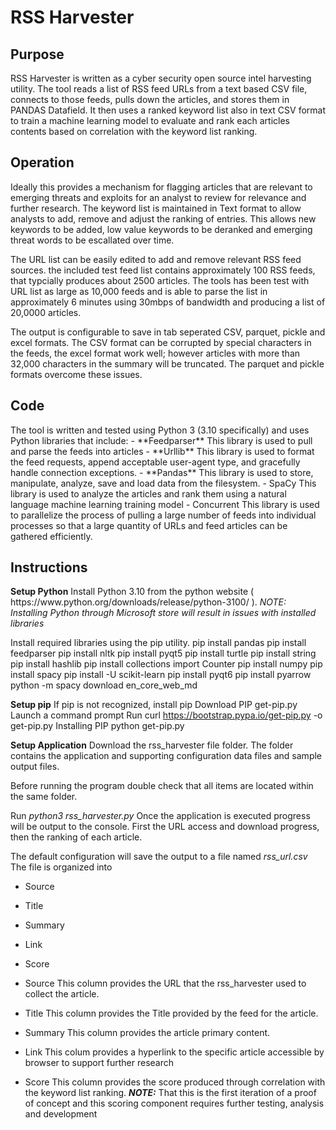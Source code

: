 <h1>RSS Harvester</h1>
<h2>Purpose</h2>
RSS Harvester is written as a cyber security  open source intel harvesting utility.  The tool reads a list of RSS feed URLs from a text based CSV file, connects to those feeds, pulls down the articles, and stores them in PANDAS Datafield.  It then uses a ranked keyword list also in text CSV format to train a   machine learning model to evaluate and rank each articles contents based on correlation with the keyword list ranking. 

<h2>Operation</h2>
Ideally this provides a mechanism for flagging articles that are relevant to emerging threats and exploits for an analyst to review for relevance and further research. The keyword list is maintained in Text format to allow analysts to add, remove and adjust the ranking of entries.  This allows new keywords to be added, low value keywords to be deranked and emerging threat words to be escallated over time. 

The URL list can be easily edited to add and remove relevant RSS feed sources.  the included test feed list contains approximately 100 RSS feeds, that typcially produces about 2500 articles.  The tools has been test with URL list as large as 10,000 feeds and is able to parse the list in approximately 6 minutes using 30mbps of bandwidth and producing a list of 20,0000 articles. 

The output  is configurable to save in tab seperated CSV, parquet, pickle and excel formats.  The CSV format can be corrupted by special characters in the feeds, the excel format work well; however articles with more than 32,000 characters in the summary will be truncated. The parquet and pickle formats overcome these issues.  

<h2>Code </h2>
The tool is written and tested using Python 3 (3.10 specifically) and uses Python libraries that include:
- **Feedparser** 
	This library is used to pull and parse the feeds into articles 
- **Urllib** 
	This library is used to format the feed requests, append acceptable user-agent type, and gracefully handle connection exceptions.
- **Pandas**
	This library is used to store, manipulate, analyze, save and load data from the filesystem.
- SpaCy
	This library is used to analyze the articles and rank them using a natural language machine learning training model
- Concurrent
	This library is used to parallelize the process of pulling a large number of feeds into individual processes so that a large quantity of URLs and feed articles can be gathered efficiently. 

<h2>Instructions</h2>
<b>Setup Python</b>		
Install Python 3.10 from the python website ( https://www.python.org/downloads/release/python-3100/ ). 
	<i>NOTE: Installing Python through Microsoft store will result in issues with installed libraries</i>					

Install required libraries using the pip utility. 
	pip install pandas
	pip install feedparser
	pip install nltk
	pip install pyqt5
	pip install turtle
	pip install string
	pip install hashlib
	pip install collections import Counter
	pip install numpy
	pip install spacy
	pip install -U scikit-learn
	pip install pyqt6
	pip install pyarrow
	python -m spacy download en_core_web_md

<b>Setup pip</b>
If pip is not recognized, install pip
	Download PIP get-pip.py
		Launch a command prompt
		Run 
			curl https://bootstrap.pypa.io/get-pip.py -o get-pip.py
	Installing PIP
		python get-pip.py

<b>Setup Application</b> 
Download the rss_harvester file folder.  The folder contains the application and supporting configuration data files and sample output files. 

Before running the program double check that all items are located within the same folder.

Run <i>python3 rss_harvester.py</i> 
Once the application is executed progress will be output to the console.  First the URL access and download progress, then the ranking of each article.

The default configuration will save the output to a file named <i>rss_url.csv</i>
The file is organized into 
- Source
- Title
- Summary
- Link
- Score

- Source 
	This column provides the URL that the rss_harvester used to collect the article.
- Title
	This column provides the Title provided by the feed for the article.
- Summary
	This column provides the article primary content.
- Link
	This colum provides a hyperlink to the specific article accessible by browser to support further research
- Score
	This column provides the score produced through correlation with the keyword list ranking. 
	<b><i>NOTE:</i></b> That this is the first iteration of a proof of concept and this scoring component requires further testing, analysis and development
	
